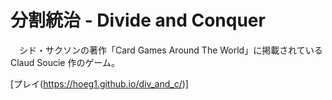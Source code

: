 # 分割統治 - Divide and Conquer
　シド・サクソンの著作「Card Games Around The World」に掲載されている Claud Soucie 作のゲーム。

[プレイ(https://hoeg1.github.io/div_and_c/)]

